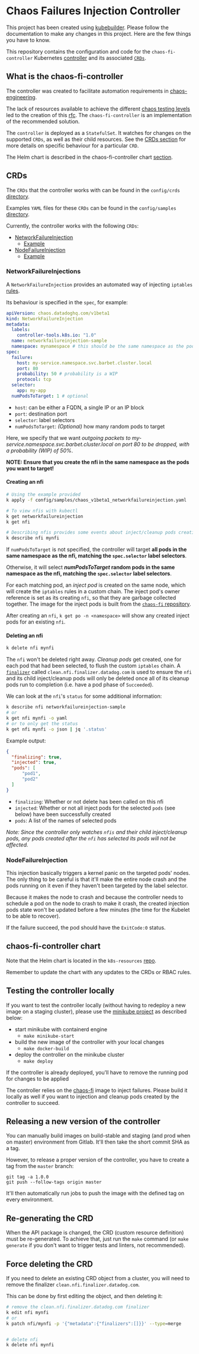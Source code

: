 # Chaos Failures Injection Controller

This project has been created using [kubebuilder][]. Please follow the documentation to make any changes in this project. Here are the few things you have to know.

This repository contains the configuration and code for the `chaos-fi-controller` Kubernetes [controller][what-is-a-controller] and its associated [`CRDs`][crd].

[kubebuilder]: https://github.com/kubernetes-sigs/kubebuilder
[what-is-a-controller]: https://book.kubebuilder.io/basics/what_is_a_controller.html
[crd]: https://kubernetes.io/docs/concepts/extend-kubernetes/api-extension/custom-resources/

## What is the chaos-fi-controller

The controller was created to facilitate automation requirements in [chaos-engineering][]. 

The lack of resources available to achieve the different [chaos testing levels][levels] led to the creation of this [rfc][]. The `chaos-fi-controller` is an implementation of the recommended solution.

The `controller` is deployed as a `StatefulSet`. It watches for changes on the supported `CRDs`, as well as their child resources. See the [CRDs section](#crds) for more details on specific behaviour for a particular `CRD`.

The Helm chart is described in the chaos-fi-controller chart [section](#chaos-fi-controller-chart).

[chaos-engineering]: https://github.com/DataDog/chaos-engineering
[levels]: https://github.com/DataDog/chaos-engineering#chaos-testing-levels
[rfc]: https://github.com/DataDog/architecture/blob/3e8dd537946fb373599fe09259f146e756ec12fe/rfcs/chaos-engineering-dependencies-failures-injection/rfc.md#recommended-solution

## CRDs

The `CRDs` that the controller works with can be found in the `config/crds` [directory][crds-dir].

Examples `YAML` files for these `CRDs` can be found in the `config/samples` [directory][samples-dir].

Currently, the controller works with the following `CRDs`:
* [NetworkFailureInjection][nfi-crd]
  * [Example][nfi-example]
* [NodeFailureInjection][nofi-crd]
  * [Example][nofi-example]

[crds-dir]: https://github.com/DataDog/chaos-fi-controller/tree/master/config/crds
[samples-dir]: https://github.com/DataDog/chaos-fi-controller/tree/master/config/samples
[nfi-crd]: https://github.com/DataDog/chaos-fi-controller/blob/master/config/crds/chaos_v1beta1_networkfailureinjection.yaml
[nfi-example]: https://github.com/DataDog/chaos-fi-controller/blob/master/config/samples/chaos_v1beta1_networkfailureinjection.yaml
[nofi-crd]: https://github.com/DataDog/chaos-fi-controller/blob/master/config/crds/chaos_v1beta1_nodefailureinjection.yaml
[nofi-example]: https://github.com/DataDog/chaos-fi-controller/blob/master/config/samples/chaos_v1beta1_nodefailureinjection.yaml


### NetworkFailureInjections

A `NetworkFailureInjection` provides an automated way of injecting `iptables` [rules][gameday-iptables].

Its behaviour is specified in the `spec`, for example:
```yaml
apiVersion: chaos.datadoghq.com/v1beta1
kind: NetworkFailureInjection
metadata:
  labels:
    controller-tools.k8s.io: "1.0"
  name: networkfailureinjection-sample
  namespace: mynamespace # this should be the same namespace as the pods you want to target
spec:
  failure:
    host: my-service.namespace.svc.barbet.cluster.local
    port: 80
    probability: 50 # probability is a WIP
    protocol: tcp
  selector:
    app: my-app
  numPodsToTarget: 1 # optional
```
* `host`: can be either a FQDN, a single IP or an IP block
* `port`: destination port
* `selector`: label selectors
* `numPodsToTarget`: _(Optional)_ how many random pods to target

Here, we specify that we want _outgoing packets to my-service.namespace.svc.barbet.cluster.local on port 80 to be dropped, with a probability (WIP) of 50%_.

**NOTE: Ensure that you create the nfi in the same namespace as the pods you want to target!**

#### Creating an nfi

```bash
# Using the example provided
k apply -f config/samples/chaos_v1beta1_networkfailureinjection.yaml

# To view nfis with kubectl
k get networkfailureinjection
k get nfi

# Describing nfis provides some events about inject/cleanup pods creation
k describe nfi mynfi
```

If `numPodsToTarget` is not specified, the controller will target **all pods in the same namespace as the nfi, matching the `spec.selector` label selectors**.

Otherwise, it will select **_numPodsToTarget_ random pods in the same namespace as the nfi, matching the `spec.selector` label selectors**.

For each matching pod, an _inject pod_ is created on the same node, which will create the `iptables` rules in a custom chain. The inject pod's owner reference is set as its creating `nfi`, so that they are garbage collected together. The image for the inject pods is built from the [`chaos-fi` repository][chaos-fi].

After creating an `nfi`, `k get po -n <namespace>` will show any created inject pods for an existing `nfi`.

#### Deleting an nfi

```bash
k delete nfi mynfi
```

The `nfi` won't be deleted right away. _Cleanup pods_ get created, one for each pod that had been selected, to flush the custom `iptables` chain. A [`finalizer`][finalizer] called `clean.nfi.finalizer.datadog.com` is used to ensure the `nfi` and its child inject/cleanup pods will only be deleted once all of its cleanup pods run to completion (i.e. have a pod phase of `Succeeded`).

[finalizer]: https://kubernetes.io/docs/tasks/access-kubernetes-api/custom-resources/custom-resource-definitions/#finalizers


We can look at the `nfi`'s `status` for some additional information:
```bash
k describe nfi networkfailureinjection-sample
# or
k get nfi mynfi -o yaml
# or to only get the status
k get nfi mynfi -o json | jq '.status'
```

Example output:
```json
{
  "finalizing": true,
  "injected": true,
  "pods": [
      "pod1",
      "pod2"
  ]
}
```
* `finalizing`: Whether or not delete has been called on this nfi
* `injected`: Whether or not all inject pods for the selected `pods` (see below) have been successfully created
* `pods`: A list of the names of selected pods



*Note: Since the controller only watches `nfis` and their child inject/cleanup pods, any pods created after the `nfi` has selected its pods will not be affected.*

[gameday-iptables]: https://github.com/Datadog/devops/wiki/Game-Days#iptables
[chaos-fi]: https://github.com/DataDog/chaos-fi

### NodeFailureInjection

This injection basically triggers a kernel panic on the targeted pods' nodes. The only thing to be careful is that it'll make the entire node crash and the pods running on it even if they haven't been targeted by the label selector.

Because it makes the node to crash and because the controller needs to schedule a pod on the node to crash to make it crash, the created injection pods state won't be updated before a few minutes (the time for the Kubelet to be able to recover).

If the failure succeed, the pod should have the `ExitCode:0` status.

## chaos-fi-controller chart

Note that the Helm chart is located in the `k8s-resources` [repo](https://github.com/DataDog/k8s-resources/tree/master/k8s/chaos-fi-controller).

Remember to update the chart with any updates to the CRDs or RBAC rules.

## Testing the controller locally

If you want to test the controller locally (without having to redeploy a new image on a staging cluster), please use the [minikube project](https://kubernetes.io/docs/setup/learning-environment/minikube/) as described below:

* start minikube with containerd engine
  * `make minikube-start`
* build the new image of the controller with your local changes
  * `make docker-build`
* deploy the controller on the minikube cluster
  * `make deploy`

If the controller is already deployed, you'll have to remove the running pod for changes to be applied

The controller relies on the [chaos-fi](https://github.com/DataDog/chaos-fi) image to inject failures. Please build it locally as well if you want to injection and cleanup pods created by the controller to succeed.

## Releasing a new version of the controller

You can manually build images on build-stable and staging (and prod when on master) environment from Gitlab. It'll then take the short commit SHA as a tag.

However, to release a proper version of the controller, you have to create a tag from the `master` branch:

```
git tag -a 1.0.0
git push --follow-tags origin master
```

It'll then automatically run jobs to push the image with the defined tag on every environment.

## Re-generating the CRD

When the API package is changed, the CRD (custom resource definition) must be re-generated. To achieve that, just run the `make` command (or `make generate` if you don't want to trigger tests and linters, not recommended).

## Force deleting the CRD 
If you need to delete an existing CRD object from a cluster, you will need to remove the finalizer `clean.nfi.finalizer.datadog.com`.

This can be done by first editing the object, and then deleting it:
```bash
# remove the clean.nfi.finalizer.datadog.com finalizer
k edit nfi mynfi
# or 
k patch nfi/mynfi -p '{"metadata":{"finalizers":[]}}' --type=merge


# delete nfi
k delete nfi mynfi
```
